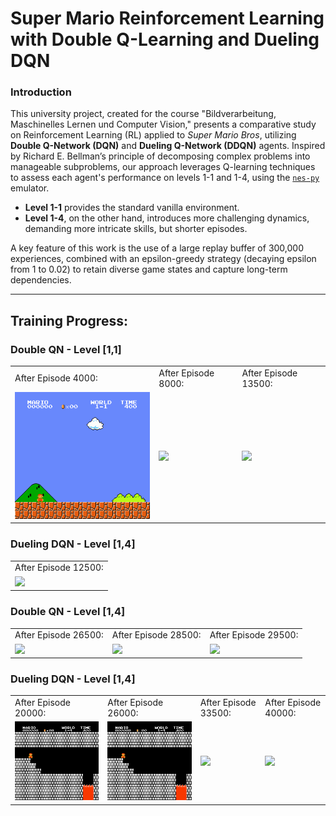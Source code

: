 # Super Mario Reinforcement Learning with Double Q-Learning and Dueling DQN

### Introduction

This university project, created for the course "Bildverarbeitung, Maschinelles Lernen und Computer Vision," presents a comparative study on Reinforcement Learning (RL) applied to *Super Mario Bros*, utilizing **Double Q-Network (DQN)** and **Dueling Q-Network (DDQN)** agents. Inspired by Richard E. Bellman’s principle of decomposing complex problems into manageable subproblems, our approach leverages Q-learning techniques to assess each agent's performance on levels 1-1 and 1-4, using the [`nes-py`](https://github.com/Kautenja/nes-py) emulator.


- **Level 1-1** provides the standard vanilla environment.
- **Level 1-4**, on the other hand, introduces more challenging dynamics, demanding more intricate skills, but shorter episodes.

A key feature of this work is the use of a large replay buffer of 300,000 experiences, combined with an epsilon-greedy strategy (decaying epsilon from 1 to 0.02) to retain diverse game states and capture long-term dependencies.

---

## Training Progress:

### Double QN - Level [1,1]

<table>
  <tr>
    <td>After Episode 4000:</td>
    <td>After Episode 8000:</td>
    <td>After Episode 13500:</td>
  </tr>
  <tr>
    <td><img src="https://github.com/jexela/jexela-SuperMarioReinforcementLearning/raw/main/Double Level11Data/mario_episode_doubledqn_4000_11.gif" width="250" /></td>
    <td><img src="https://github.com/jexela/jexela-SuperMarioReinforcementLearning/raw/main/Double Level11Data/mario_episode_doubledqn_8000_11.gif" width="250" /></td>
    <td><img src="https://github.com/jexela/jexela-SuperMarioReinforcementLearning/raw/main/Double Level11Data/mario_episode_doubledqn_13500_11.gif" width="250" /></td>
  </tr>
</table>

### Dueling DQN - Level [1,4]

<table>
  <tr>
    <td>After Episode 12500:</td>
  </tr>
  <tr>
    <td><img src="https://github.com/jexela/jexela-SuperMarioReinforcementLearning/raw/main/Dueling Level14Data/mario_episode.gif" width="250" /></td>
  </tr>
</table>

### Double QN - Level [1,4]

<table>
  <tr>
    <td>After Episode 26500:</td>
    <td>After Episode 28500:</td>
    <td>After Episode 29500:</td>
  </tr>
  <tr>
    <td><img src="https://github.com/jexela/jexela-SuperMarioReinforcementLearning/raw/main/Double Level14Data/mario_episode_doubledqn_26500_14_success.gif" width="250" /></td>
    <td><img src="https://github.com/jexela/jexela-SuperMarioReinforcementLearning/raw/main/Double Level14Data/mario_episode_doubledqn_28500_14_success.gif" width="250" /></td>
    <td><img src="https://github.com/jexela/jexela-SuperMarioReinforcementLearning/raw/main/Double Level14Data/mario_episode_doubledqn_29500_14.gif" width="250" /></td>
  </tr>
</table>

### Dueling DQN - Level [1,4]

<table>
  <tr>
    <td>After Episode 20000:</td>
    <td>After Episode 26000:</td>
    <td>After Episode 33500:</td>
    <td>After Episode 40000:</td>
  </tr>
  <tr>
    <td><img src="https://github.com/jexela/jexela-SuperMarioReinforcementLearning/raw/main/Dueling Level14Data/mario_episode_duelingdqn_20000_14.gif" width="250" /></td>
    <td><img src="https://github.com/jexela/jexela-SuperMarioReinforcementLearning/raw/main/Dueling Level14Data/mario_episode_duelingdqn_26000_14.gif" width="250" /></td>
    <td><img src="https://github.com/jexela/jexela-SuperMarioReinforcementLearning/raw/main/Dueling Level14Data/mario_episode_duelingdqn_33500_14.gif" width="250" /></td>
    <td><img src="https://github.com/jexela/jexela-SuperMarioReinforcementLearning/raw/main/Dueling Level14Data/mario_episode_duelingdqn_40000_14.gif" width="250" /></td>
  </tr>
</table>


